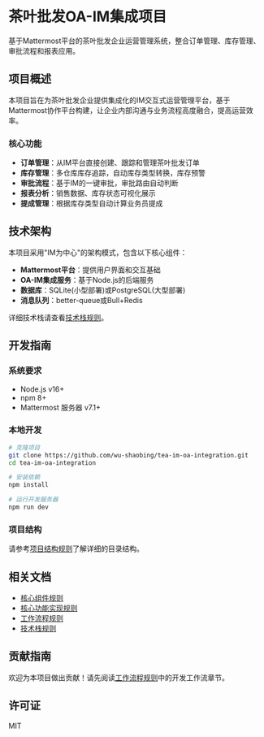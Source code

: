 # 茶叶批发OA-IM集成项目

基于Mattermost平台的茶叶批发企业运营管理系统，整合订单管理、库存管理、审批流程和报表应用。

## 项目概述

本项目旨在为茶叶批发企业提供集成化的IM交互式运营管理平台，基于Mattermost协作平台构建，让企业内部沟通与业务流程高度融合，提高运营效率。

### 核心功能

- **订单管理**：从IM平台直接创建、跟踪和管理茶叶批发订单
- **库存管理**：多仓库库存追踪，自动库存类型转换，库存预警
- **审批流程**：基于IM的一键审批，审批路由自动判断
- **报表分析**：销售数据、库存状态可视化展示
- **提成管理**：根据库存类型自动计算业务员提成

## 技术架构

本项目采用"IM为中心"的架构模式，包含以下核心组件：

- **Mattermost平台**：提供用户界面和交互基础
- **OA-IM集成服务**：基于Node.js的后端服务
- **数据库**：SQLite(小型部署)或PostgreSQL(大型部署)
- **消息队列**：better-queue或Bull+Redis

详细技术栈请查看[技术栈规则](docs/tech-stack.md)。

## 开发指南

### 系统要求

- Node.js v16+
- npm 8+
- Mattermost 服务器 v7.1+

### 本地开发

```bash
# 克隆项目
git clone https://github.com/wu-shaobing/tea-im-oa-integration.git
cd tea-im-oa-integration

# 安装依赖
npm install

# 运行开发服务器
npm run dev
```

### 项目结构

请参考[项目结构规则](docs/project-structure.md)了解详细的目录结构。

## 相关文档

- [核心组件规则](docs/core-components.md)
- [核心功能实现规则](docs/core-functionality.md)
- [工作流程规则](docs/workflow.md)
- [技术栈规则](docs/tech-stack.md)

## 贡献指南

欢迎为本项目做出贡献！请先阅读[工作流程规则](docs/workflow.md)中的开发工作流章节。

## 许可证

MIT